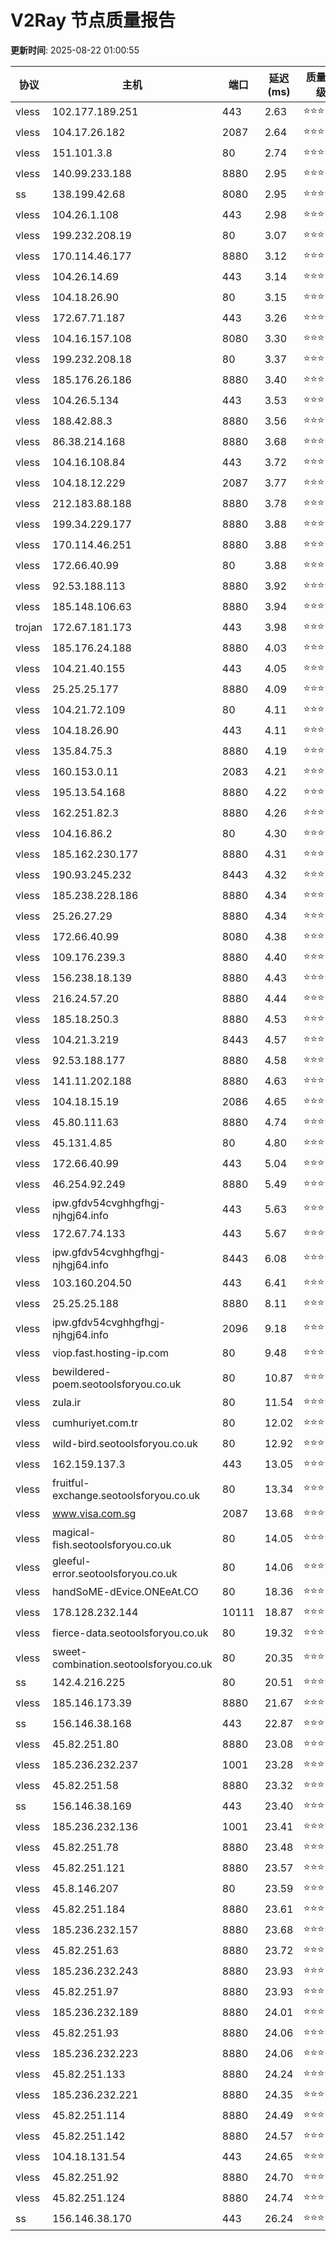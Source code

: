 # V2Ray 节点质量报告

**更新时间**: 2025-08-22 01:00:55

| 协议 | 主机 | 端口 | 延迟(ms) | 质量评级 |
|------|------|------|----------|----------|
| vless | 102.177.189.251 | 443 | 2.63 | ⭐️⭐️⭐️⭐️⭐️ |
| vless | 104.17.26.182 | 2087 | 2.64 | ⭐️⭐️⭐️⭐️⭐️ |
| vless | 151.101.3.8 | 80 | 2.74 | ⭐️⭐️⭐️⭐️⭐️ |
| vless | 140.99.233.188 | 8880 | 2.95 | ⭐️⭐️⭐️⭐️⭐️ |
| ss | 138.199.42.68 | 8080 | 2.95 | ⭐️⭐️⭐️⭐️⭐️ |
| vless | 104.26.1.108 | 443 | 2.98 | ⭐️⭐️⭐️⭐️⭐️ |
| vless | 199.232.208.19 | 80 | 3.07 | ⭐️⭐️⭐️⭐️⭐️ |
| vless | 170.114.46.177 | 8880 | 3.12 | ⭐️⭐️⭐️⭐️⭐️ |
| vless | 104.26.14.69 | 443 | 3.14 | ⭐️⭐️⭐️⭐️⭐️ |
| vless | 104.18.26.90 | 80 | 3.15 | ⭐️⭐️⭐️⭐️⭐️ |
| vless | 172.67.71.187 | 443 | 3.26 | ⭐️⭐️⭐️⭐️⭐️ |
| vless | 104.16.157.108 | 8080 | 3.30 | ⭐️⭐️⭐️⭐️⭐️ |
| vless | 199.232.208.18 | 80 | 3.37 | ⭐️⭐️⭐️⭐️⭐️ |
| vless | 185.176.26.186 | 8880 | 3.40 | ⭐️⭐️⭐️⭐️⭐️ |
| vless | 104.26.5.134 | 443 | 3.53 | ⭐️⭐️⭐️⭐️⭐️ |
| vless | 188.42.88.3 | 8880 | 3.56 | ⭐️⭐️⭐️⭐️⭐️ |
| vless | 86.38.214.168 | 8880 | 3.68 | ⭐️⭐️⭐️⭐️⭐️ |
| vless | 104.16.108.84 | 443 | 3.72 | ⭐️⭐️⭐️⭐️⭐️ |
| vless | 104.18.12.229 | 2087 | 3.77 | ⭐️⭐️⭐️⭐️⭐️ |
| vless | 212.183.88.188 | 8880 | 3.78 | ⭐️⭐️⭐️⭐️⭐️ |
| vless | 199.34.229.177 | 8880 | 3.88 | ⭐️⭐️⭐️⭐️⭐️ |
| vless | 170.114.46.251 | 8880 | 3.88 | ⭐️⭐️⭐️⭐️⭐️ |
| vless | 172.66.40.99 | 80 | 3.88 | ⭐️⭐️⭐️⭐️⭐️ |
| vless | 92.53.188.113 | 8880 | 3.92 | ⭐️⭐️⭐️⭐️⭐️ |
| vless | 185.148.106.63 | 8880 | 3.94 | ⭐️⭐️⭐️⭐️⭐️ |
| trojan | 172.67.181.173 | 443 | 3.98 | ⭐️⭐️⭐️⭐️⭐️ |
| vless | 185.176.24.188 | 8880 | 4.03 | ⭐️⭐️⭐️⭐️⭐️ |
| vless | 104.21.40.155 | 443 | 4.05 | ⭐️⭐️⭐️⭐️⭐️ |
| vless | 25.25.25.177 | 8880 | 4.09 | ⭐️⭐️⭐️⭐️⭐️ |
| vless | 104.21.72.109 | 80 | 4.11 | ⭐️⭐️⭐️⭐️⭐️ |
| vless | 104.18.26.90 | 443 | 4.11 | ⭐️⭐️⭐️⭐️⭐️ |
| vless | 135.84.75.3 | 8880 | 4.19 | ⭐️⭐️⭐️⭐️⭐️ |
| vless | 160.153.0.11 | 2083 | 4.21 | ⭐️⭐️⭐️⭐️⭐️ |
| vless | 195.13.54.168 | 8880 | 4.22 | ⭐️⭐️⭐️⭐️⭐️ |
| vless | 162.251.82.3 | 8880 | 4.26 | ⭐️⭐️⭐️⭐️⭐️ |
| vless | 104.16.86.2 | 80 | 4.30 | ⭐️⭐️⭐️⭐️⭐️ |
| vless | 185.162.230.177 | 8880 | 4.31 | ⭐️⭐️⭐️⭐️⭐️ |
| vless | 190.93.245.232 | 8443 | 4.32 | ⭐️⭐️⭐️⭐️⭐️ |
| vless | 185.238.228.186 | 8880 | 4.34 | ⭐️⭐️⭐️⭐️⭐️ |
| vless | 25.26.27.29 | 8880 | 4.34 | ⭐️⭐️⭐️⭐️⭐️ |
| vless | 172.66.40.99 | 8080 | 4.38 | ⭐️⭐️⭐️⭐️⭐️ |
| vless | 109.176.239.3 | 8880 | 4.40 | ⭐️⭐️⭐️⭐️⭐️ |
| vless | 156.238.18.139 | 8880 | 4.43 | ⭐️⭐️⭐️⭐️⭐️ |
| vless | 216.24.57.20 | 8880 | 4.44 | ⭐️⭐️⭐️⭐️⭐️ |
| vless | 185.18.250.3 | 8880 | 4.53 | ⭐️⭐️⭐️⭐️⭐️ |
| vless | 104.21.3.219 | 8443 | 4.57 | ⭐️⭐️⭐️⭐️⭐️ |
| vless | 92.53.188.177 | 8880 | 4.58 | ⭐️⭐️⭐️⭐️⭐️ |
| vless | 141.11.202.188 | 8880 | 4.63 | ⭐️⭐️⭐️⭐️⭐️ |
| vless | 104.18.15.19 | 2086 | 4.65 | ⭐️⭐️⭐️⭐️⭐️ |
| vless | 45.80.111.63 | 8880 | 4.74 | ⭐️⭐️⭐️⭐️⭐️ |
| vless | 45.131.4.85 | 80 | 4.80 | ⭐️⭐️⭐️⭐️⭐️ |
| vless | 172.66.40.99 | 443 | 5.04 | ⭐️⭐️⭐️⭐️⭐️ |
| vless | 46.254.92.249 | 8880 | 5.49 | ⭐️⭐️⭐️⭐️⭐️ |
| vless | ipw.gfdv54cvghhgfhgj-njhgj64.info | 443 | 5.63 | ⭐️⭐️⭐️⭐️⭐️ |
| vless | 172.67.74.133 | 443 | 5.67 | ⭐️⭐️⭐️⭐️⭐️ |
| vless | ipw.gfdv54cvghhgfhgj-njhgj64.info | 8443 | 6.08 | ⭐️⭐️⭐️⭐️⭐️ |
| vless | 103.160.204.50 | 443 | 6.41 | ⭐️⭐️⭐️⭐️⭐️ |
| vless | 25.25.25.188 | 8880 | 8.11 | ⭐️⭐️⭐️⭐️⭐️ |
| vless | ipw.gfdv54cvghhgfhgj-njhgj64.info | 2096 | 9.18 | ⭐️⭐️⭐️⭐️⭐️ |
| vless | viop.fast.hosting-ip.com | 80 | 9.48 | ⭐️⭐️⭐️⭐️⭐️ |
| vless | bewildered-poem.seotoolsforyou.co.uk | 80 | 10.87 | ⭐️⭐️⭐️⭐️⭐️ |
| vless | zula.ir | 80 | 11.54 | ⭐️⭐️⭐️⭐️⭐️ |
| vless | cumhuriyet.com.tr | 80 | 12.02 | ⭐️⭐️⭐️⭐️⭐️ |
| vless | wild-bird.seotoolsforyou.co.uk | 80 | 12.92 | ⭐️⭐️⭐️⭐️⭐️ |
| vless | 162.159.137.3 | 443 | 13.05 | ⭐️⭐️⭐️⭐️⭐️ |
| vless | fruitful-exchange.seotoolsforyou.co.uk | 80 | 13.34 | ⭐️⭐️⭐️⭐️⭐️ |
| vless | www.visa.com.sg | 2087 | 13.68 | ⭐️⭐️⭐️⭐️⭐️ |
| vless | magical-fish.seotoolsforyou.co.uk | 80 | 14.05 | ⭐️⭐️⭐️⭐️⭐️ |
| vless | gleeful-error.seotoolsforyou.co.uk | 80 | 14.06 | ⭐️⭐️⭐️⭐️⭐️ |
| vless | handSoME-dEvice.ONEeAt.CO | 80 | 18.36 | ⭐️⭐️⭐️⭐️⭐️ |
| vless | 178.128.232.144 | 10111 | 18.87 | ⭐️⭐️⭐️⭐️⭐️ |
| vless | fierce-data.seotoolsforyou.co.uk | 80 | 19.32 | ⭐️⭐️⭐️⭐️⭐️ |
| vless | sweet-combination.seotoolsforyou.co.uk | 80 | 20.35 | ⭐️⭐️⭐️⭐️⭐️ |
| ss | 142.4.216.225 | 80 | 20.51 | ⭐️⭐️⭐️⭐️⭐️ |
| vless | 185.146.173.39 | 8880 | 21.67 | ⭐️⭐️⭐️⭐️⭐️ |
| ss | 156.146.38.168 | 443 | 22.87 | ⭐️⭐️⭐️⭐️⭐️ |
| vless | 45.82.251.80 | 8880 | 23.08 | ⭐️⭐️⭐️⭐️⭐️ |
| vless | 185.236.232.237 | 1001 | 23.28 | ⭐️⭐️⭐️⭐️⭐️ |
| vless | 45.82.251.58 | 8880 | 23.32 | ⭐️⭐️⭐️⭐️⭐️ |
| ss | 156.146.38.169 | 443 | 23.40 | ⭐️⭐️⭐️⭐️⭐️ |
| vless | 185.236.232.136 | 1001 | 23.41 | ⭐️⭐️⭐️⭐️⭐️ |
| vless | 45.82.251.78 | 8880 | 23.48 | ⭐️⭐️⭐️⭐️⭐️ |
| vless | 45.82.251.121 | 8880 | 23.57 | ⭐️⭐️⭐️⭐️⭐️ |
| vless | 45.8.146.207 | 80 | 23.59 | ⭐️⭐️⭐️⭐️⭐️ |
| vless | 45.82.251.184 | 8880 | 23.61 | ⭐️⭐️⭐️⭐️⭐️ |
| vless | 185.236.232.157 | 8880 | 23.68 | ⭐️⭐️⭐️⭐️⭐️ |
| vless | 45.82.251.63 | 8880 | 23.72 | ⭐️⭐️⭐️⭐️⭐️ |
| vless | 185.236.232.243 | 8880 | 23.93 | ⭐️⭐️⭐️⭐️⭐️ |
| vless | 45.82.251.97 | 8880 | 23.93 | ⭐️⭐️⭐️⭐️⭐️ |
| vless | 185.236.232.189 | 8880 | 24.01 | ⭐️⭐️⭐️⭐️⭐️ |
| vless | 45.82.251.93 | 8880 | 24.06 | ⭐️⭐️⭐️⭐️⭐️ |
| vless | 185.236.232.223 | 8880 | 24.06 | ⭐️⭐️⭐️⭐️⭐️ |
| vless | 45.82.251.133 | 8880 | 24.24 | ⭐️⭐️⭐️⭐️⭐️ |
| vless | 185.236.232.221 | 8880 | 24.35 | ⭐️⭐️⭐️⭐️⭐️ |
| vless | 45.82.251.114 | 8880 | 24.49 | ⭐️⭐️⭐️⭐️⭐️ |
| vless | 45.82.251.142 | 8880 | 24.57 | ⭐️⭐️⭐️⭐️⭐️ |
| vless | 104.18.131.54 | 443 | 24.65 | ⭐️⭐️⭐️⭐️⭐️ |
| vless | 45.82.251.92 | 8880 | 24.70 | ⭐️⭐️⭐️⭐️⭐️ |
| vless | 45.82.251.124 | 8880 | 24.74 | ⭐️⭐️⭐️⭐️⭐️ |
| ss | 156.146.38.170 | 443 | 26.24 | ⭐️⭐️⭐️⭐️⭐️ |
